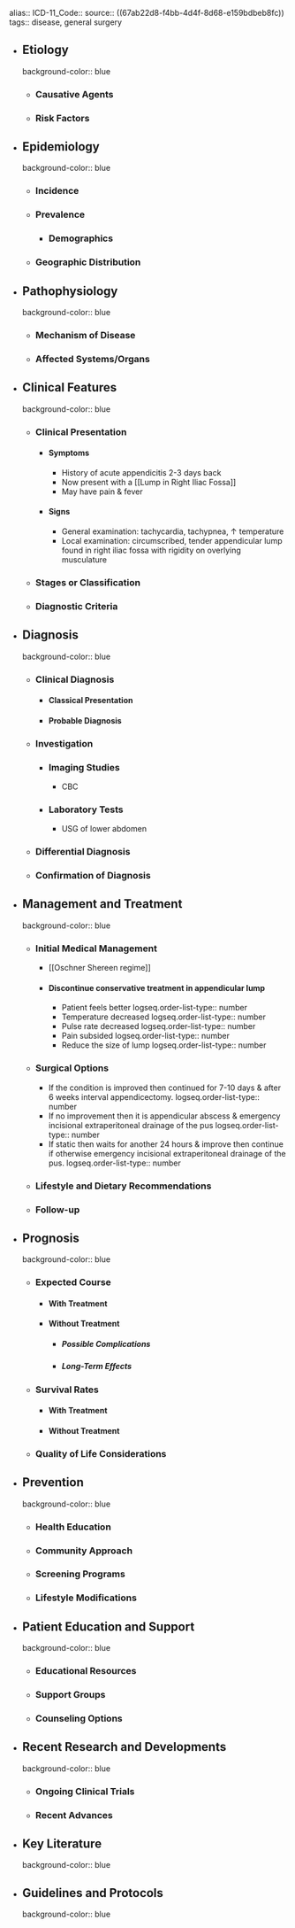 alias::
ICD-11_Code::
source:: ((67ab22d8-f4bb-4d4f-8d68-e159bdbeb8fc))
tags:: disease, general surgery

- ## Etiology
  background-color:: blue
	- ### Causative Agents
	- ### Risk Factors
- ## Epidemiology
  background-color:: blue
	- ### Incidence
	- ### Prevalence
		- ### Demographics
	- ### Geographic Distribution
- ## Pathophysiology
  background-color:: blue
	- ### Mechanism of Disease
	- ### Affected Systems/Organs
- ## Clinical Features
  background-color:: blue
	- ### Clinical Presentation
		- #### Symptoms
			- History of acute appendicitis 2-3 days back
			- Now present with a [[Lump in Right Iliac Fossa]]
			- May have pain & fever
		- #### Signs
			- General examination: tachycardia, tachypnea, ↑ temperature
			- Local examination: circumscribed, tender appendicular lump found in right iliac fossa with rigidity on overlying musculature
	- ### Stages or Classification
	- ### Diagnostic Criteria
- ## Diagnosis
  background-color:: blue
	- ### Clinical Diagnosis
		- #### Classical Presentation
		- #### Probable Diagnosis
	- ### Investigation
		- ### Imaging Studies
			- CBC
		- ### Laboratory Tests
			- USG of lower abdomen
	- ### Differential Diagnosis
	- ### Confirmation of Diagnosis
- ## Management and Treatment
  background-color:: blue
	- ### Initial Medical Management
		- [[Oschner Shereen regime]]
		- #### Discontinue conservative treatment in appendicular lump
			- Patient feels better
			  logseq.order-list-type:: number
			- Temperature decreased
			  logseq.order-list-type:: number
			- Pulse rate decreased
			  logseq.order-list-type:: number
			- Pain subsided
			  logseq.order-list-type:: number
			- Reduce the size of lump
			  logseq.order-list-type:: number
	- ### Surgical Options
		- If the condition is improved then continued for 7-10 days & after 6 weeks interval appendicectomy.
		  logseq.order-list-type:: number
		- If no improvement then it is appendicular abscess & emergency incisional extraperitoneal drainage of the pus
		  logseq.order-list-type:: number
		- If static then waits for another 24 hours & improve then continue if otherwise emergency incisional extraperitoneal drainage of the pus.
		  logseq.order-list-type:: number
	- ### Lifestyle and Dietary Recommendations
	- ### Follow-up
- ## Prognosis
  background-color:: blue
	- ### Expected Course
		- #### With Treatment
		- #### Without Treatment
			- ##### Possible Complications
			- ##### Long-Term Effects
	- ### Survival Rates
		- #### With Treatment
		- #### Without Treatment
	- ### Quality of Life Considerations
- ## Prevention
  background-color:: blue
	- ### Health Education
	- ### Community Approach
	- ### Screening Programs
	- ### Lifestyle Modifications
- ## Patient Education and Support
  background-color:: blue
	- ### Educational Resources
	- ### Support Groups
	- ### Counseling Options
- ## Recent Research and Developments
  background-color:: blue
	- ### Ongoing Clinical Trials
	- ### Recent Advances
- ## Key Literature
  background-color:: blue
- ## Guidelines and Protocols
  background-color:: blue